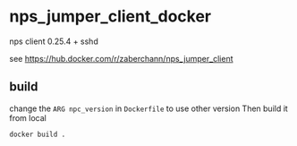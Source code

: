# nps_jumper_client_docker
nps client 0.25.4 + sshd


see https://hub.docker.com/r/zaberchann/nps_jumper_client

## build
change the `ARG npc_version` in `Dockerfile` to use other version
Then build it from local
```
docker build .
```